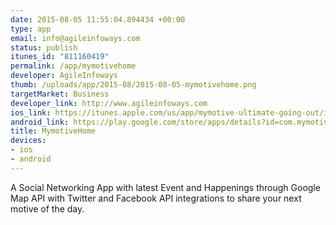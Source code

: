 ```yaml
--- 
date: 2015-08-05 11:55:04.894434 +00:00
type: app
email: info@agileinfoways.com
status: publish
itunes_id: "811160419"
permalink: /app/mymotivehome
developer: AgileInfoways
thumb: /uploads/app/2015-08/2015-08-05-mymotivehome.png
targetMarket: Business
developer_link: http://www.agileinfoways.com
ios_link: https://itunes.apple.com/us/app/mymotive-ultimate-going-out/id811160419?ls=1&mt=8
android_link: https://play.google.com/store/apps/details?id=com.mymotive.android
title: MymotiveHome
devices: 
- ios
- android
---
```


A Social Networking App with latest Event and Happenings through Google Map API with Twitter and Facebook API integrations to share your next motive of the day.
